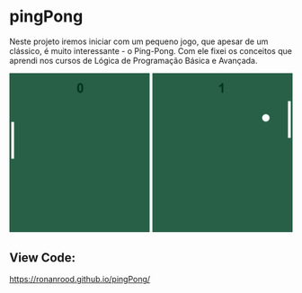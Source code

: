 # pingPong
Neste projeto iremos iniciar com um pequeno jogo, que apesar de um clássico, é muito interessante - o Ping-Pong.  Com ele fixei os conceitos que aprendi nos cursos de Lógica de Programação Básica e Avançada.

![Imagem do Jogo ](img/pingPong.png)

## View Code:
https://ronanrood.github.io/pingPong/
